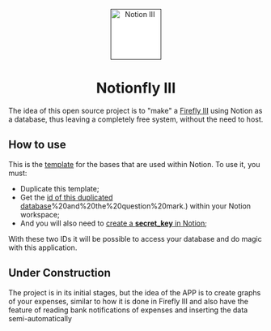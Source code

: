 <p align="center" >
  <a href="" >
    <img src="https://raw.githubusercontent.com/JoKenPo/notionfly-iii/master/.github/assets/img/logo.png" alt="Notion III" width="100" style="background-color:white;">
  </a>
</p>

  <h1 align="center">Notionfly III</h1>

The idea of this open source project is to "make" a [Firefly III](https://github.com/firefly-iii/firefly-iii/) using Notion as a database, thus leaving a completely free system, without the need to host.

## How to use

This is the [template](https://jokenp0.notion.site/Notionfly-27e7343b959746ee90a507e5dea5c599?pvs=4) for the bases that are used within Notion.
To use it, you must:

- Duplicate this template;
- Get the [id of this duplicated database](https://developers.notion.com/reference/retrieve-a-database#:~:text=To%20find%20a%20database%20ID,applicable)%20and%20the%20question%20mark.) within your Notion workspace;
- And you will also need to [create a <b>secret_key</b> in Notion](https://www.notion.so/help/create-integrations-with-the-notion-api);

With these two IDs it will be possible to access your database and do magic with this application.

## Under Construction

The project is in its initial stages, but the idea of the APP is to create graphs of your expenses, similar to how it is done in Firefly III and also have the feature of reading bank notifications of expenses and inserting the data semi-automatically
